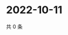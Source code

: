# 2022-10-11

共 0 条

<!-- BEGIN WEIBO -->
<!-- 最后更新时间 Tue Oct 11 2022 22:31:06 GMT+0800 (China Standard Time) -->

<!-- END WEIBO -->
